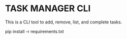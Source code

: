 # TASK MANAGER CLI

This is a CLI tool to add, remove, list, and complete tasks.

pip install -r requirements.txt